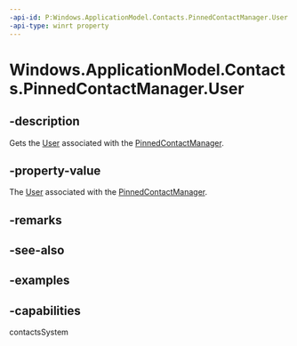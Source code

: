 ```yaml
---
-api-id: P:Windows.ApplicationModel.Contacts.PinnedContactManager.User
-api-type: winrt property
---
```


<!-- Property syntax.
public User User { get; }
-->

# Windows.ApplicationModel.Contacts.PinnedContactManager.User

## -description
Gets the [User](./windows.system/user.md) associated with the [PinnedContactManager](pinnedcontactmanager.md).

## -property-value
The [User](./windows.system/user.md) associated with the [PinnedContactManager](pinnedcontactmanager.md).

## -remarks

## -see-also

## -examples

## -capabilities
contactsSystem

